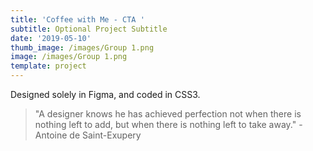 ```yaml
---
title: 'Coffee with Me - CTA '
subtitle: Optional Project Subtitle
date: '2019-05-10'
thumb_image: /images/Group 1.png
image: /images/Group 1.png
template: project
---
```

Designed solely in Figma, and coded in CSS3. 





> "A designer knows he has achieved perfection not when there is nothing left to add, but when there is nothing left to take away." -Antoine de Saint-Exupery
